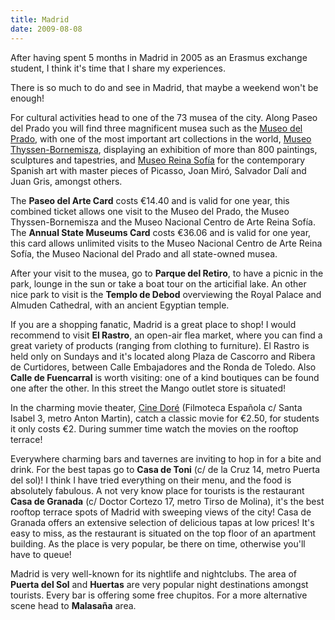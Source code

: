 ```yaml
---
title: Madrid
date: 2009-08-08
---
```


After having spent 5 months in Madrid in 2005 as an Erasmus exchange student, I think it's time that I share my experiences.

There is so much to do and see in Madrid, that maybe a weekend won't be enough!

For cultural activities head to one of the 73 musea of the city. Along Paseo del Prado you will find three magnificent musea such as the [Museo del Prado](http://www.museodelprado.es/), with one of the most important art collections in the world, [Museo Thyssen-Bornemisza](http://www.museothyssen.org/thyssen/home), displaying an exhibition of more than 800 paintings, sculptures and tapestries, and [Museo Reina Sofía](http://www.museoreinasofia.es/) for the contemporary Spanish art with master pieces of Picasso, Joan Miró, Salvador Dalí and Juan Gris, amongst others.

The **Paseo del Arte Card** costs €14.40 and is valid for one year, this combined ticket allows one visit to the Museo del Prado, the Museo Thyssen-Bornemisza and the Museo Nacional Centro de Arte Reina Sofía. The **Annual State Museums Card** costs €36.06 and is valid for one year, this card allows unlimited visits to the Museo Nacional Centro de Arte Reina Sofía, the Museo Nacional del Prado and all state-owned musea.

After your visit to the musea, go to **Parque del Retiro**, to have a picnic in the park, lounge in the sun or take a boat tour on the articifial lake. An other nice park to visit is the **Templo de Debod** overviewing the Royal Palace and Almuden Cathedral, with an ancient Egyptian temple.

If you are a shopping fanatic, Madrid is a great place to shop! I would recommend to visit **El Rastro**, an open-air flea market, where you can find a great variety of products (ranging from clothing to furniture). El Rastro is held only on Sundays and it's located along Plaza de Cascorro and Ribera de Curtidores, between Calle Embajadores and the Ronda de Toledo. Also **Calle de Fuencarral** is worth visiting: one of a kind boutiques can be found one after the other. In this street the Mango outlet store is situated!

In the charming movie theater, [Cine Doré](http://www.mcu.es/cine/MC/FE/index.html) (Filmoteca Española c/ Santa Isabel 3, metro Anton Martin), catch a classic movie for €2.50, for students it only costs €2. During summer time watch the movies on the rooftop terrace!

Everywhere charming bars and tavernes are inviting to hop in for a bite and drink. For the best tapas go to **Casa de Toni** (c/ de la Cruz 14, metro Puerta del sol)! I think I have tried everything on their menu, and the food is absolutely fabulous. A not very know place for tourists is the restaurant **Casa de Granada** (c/ Doctor Cortezo 17, metro Tirso de Molina), it's the best rooftop terrace spots of Madrid with sweeping views of the city! Casa de Granada offers an extensive selection of delicious tapas at low prices! It's easy to miss, as the restaurant is situated on the top floor of an apartment building. As the place is very popular, be there on time, otherwise you'll have to queue!

Madrid is very well-known for its nightlife and nightclubs. The area of **Puerta del Sol** and **Huertas** are very popular night destinations amongst tourists. Every bar is offering some free chupitos. For a more alternative scene head to **Malasaña** area.
